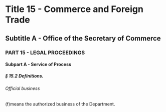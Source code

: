 
# Title 15 - Commerce and Foreign Trade
## Subtitle A - Office of the Secretary of Commerce
### PART 15 - LEGAL PROCEEDINGS
#### Subpart A - Service of Process
##### § 15.2 Definitions.
###### Official business

(f)means the authorized business of the Department.
